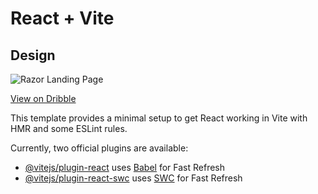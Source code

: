 # React + Vite

## Design

![Razor Landing Page](https://github.com/dung170920/crypto-trading-landing-page/blob/main/crypto-trading-landing-page/src/assets/preview.png)

[View on Dribble](https://dribbble.com/shots/20076776-Crypto-trading-home-page)

This template provides a minimal setup to get React working in Vite with HMR and some ESLint rules.

Currently, two official plugins are available:

- [@vitejs/plugin-react](https://github.com/vitejs/vite-plugin-react/blob/main/packages/plugin-react/README.md) uses [Babel](https://babeljs.io/) for Fast Refresh
- [@vitejs/plugin-react-swc](https://github.com/vitejs/vite-plugin-react-swc) uses [SWC](https://swc.rs/) for Fast Refresh
